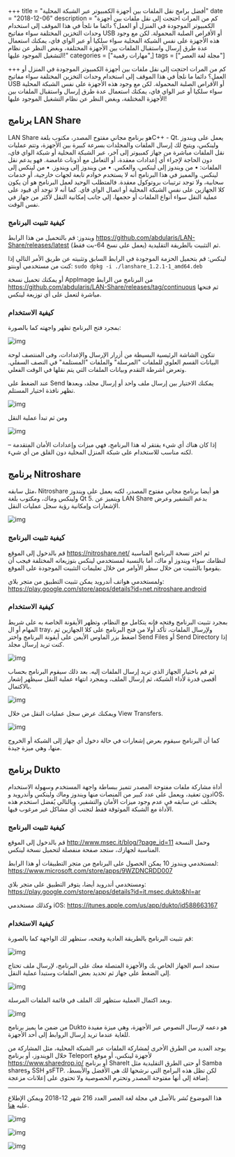 +++
title = "أفضل برامج نقل الملفات بين أجهزة الكمبيوتر عبر الشبكة المحلية"
date = "2018-12-06"
description = "كم من المرات احتجت إلى نقل ملفات بين أجهزة الكمبيوتر الموجودة في المنزل أو العمل؟ دائما ما نلجأ في هذا الموقف إلى استخدام وحدات التخزين المختلفة سواء مفاتيح USB أو الأقراص الصلبة المحمولة. لكن مع وجود هذه الأجهزة على نفس الشبكة المحلية سواء سلكيا أو عبر الواي فاي، يمكنك استعمال عدة طرق إرسال واستقبال الملفات بين الأجهزة المختلفة، وبغض النظر عن نظام التشغيل الموجود عليها!"
categories = ["مهارات رقمية",]
tags = ["مجلة لغة العصر"]

+++
كم من المرات احتجت إلى نقل ملفات بين أجهزة الكمبيوتر الموجودة في المنزل أو العمل؟ دائما ما نلجأ في هذا الموقف إلى استخدام وحدات التخزين المختلفة سواء مفاتيح USB أو الأقراص الصلبة المحمولة. لكن مع وجود هذه الأجهزة على نفس الشبكة المحلية سواء سلكيا أو عبر الواي فاي، يمكنك استعمال عدة طرق إرسال واستقبال الملفات بين الأجهزة المختلفة، وبغض النظر عن نظام التشغيل الموجود عليها!

## برنامج LAN Share

LAN Share هو برنامج مجاني مفتوح المصدر، مكتوب بلغةC++ - Qt. يعمل على ويندوز ولينكس، ويتيح لك إرسال الملفات والمجلدات بسرعة كبيرة بين الأجهزة، وتتم عمليات نقل الملفات مباشرة من جهاز كمبيوتر إلى آخر، عبر الشبكة المحلية أو شبكة الواي فاي، دون الحاجة لإجراء أي إعدادات معقدة، أو التعامل مع أذونات غامضة. فهو يدعم نقل الملفات:
  • من ويندوز إلى لينكس، والعكس.
  • من ويندوز إلى ويندوز.
  • من لينكس إلى لينكس.
والمميز في هذا البرنامج أنه لا يستخدم خوادم تابعة لجهات خارجية، أو خدمات سحابية، ولا توجد ترتيبات بروتوكول معقدة. فالمتطلب الوحيد لعمل البرنامج هو أن يكون كلا الجهازين على نفس الشبكة المحلية أو اتصال الواي فاي. كما أنه لا توجد أي قيود على عملية النقل سواء أنواع الملفات أو حجمها، إلى جانب إمكانية النقل لأكثر من جهاز في نفس الوقت.

### كيفية تثبيت البرنامج

ويندوز: قم بالتحميل من هذا الرابط https://github.com/abdularis/LAN-Share/releases/latest (يعمل على نسخ 64-بت فقط) ثم التثبيت بالطريقة التقليدية.

لينكس: قم بتحميل الحزمة الموجودة في الرابط السابق وتثبيته عن طريق الأمر التالي إذا كنت من مستخدمي أوبنتو: `sudo dpkg -i ./lanshare_1.2.1-1_amd64.deb`

أو يمكنك تحميل نسخة AppImage من البرنامج من الرابط https://github.com/abdularis/LAN-Share/releases/tag/continuous
ثم فتحها مباشرة لتعمل على أي توزيعة لينكس.

### كيفية الاستخدام

بمجرد فتح البرنامج تظهر واجهته كما بالصورة:

![img](images/l1.png)

تتكون الشاشة الرئيسية البسيطة من أزرار الإرسال والإعدادات، وفى المنتصف لوحة البيانات القسم العلوي للملفات "المرسلة" والملفات "المستلمة" في النصف السفلي. وتعرض أشرطة التقدم وبيانات الملفات التي يتم نقلها في الوقت الفعلي.

عند الضغط على Send يمكنك الاختيار بين إرسال ملف واحد أو إرسال مجلد، وبعدها تظهر نافذة اختيار المستلم.

![img](images/l2.png)

ومن ثم تبدأ عملية النقل

![img](images/l3.png)

إذا كان هناك أي شيء يفتقر له هذا البرنامج، فهي ميزات وإعدادات الأمان المتقدمة – لكنه مناسب للاستخدام على شبكة المنزل المحلية دون القلق من أي شيء.

## برنامج Nitroshare

مثل سابقه، Nitroshare هو أيضا برنامج مجاني مفتوح المصدر، لكنه يعمل على ويندوز ولينكس وماك، ومكتوب بلغة Qt 5. ويتميز عن LAN Share بدعم التشفير وعرض الإشعارات وإمكانية رؤية سجل عمليات النقل.

![img](thumbnail-n1.png)

### كيفية تثبيت البرنامج

قم بالدخول إلى الموقع https://nitroshare.net/ ثم اختر نسخة البرنامج المناسبة لنظامك سواء ويندوز أو ماك، أما بالنسبة لمستخدمي لينكس بتوزيعاته المختلفة فيجب أن يقوموا بالتثبيت من خلال سطر الأوامر من خلال تعليمات التثبيت الموجودة على الموقع.

ولمستخدمي هواتف أندرويد يمكن تثبيت التطبيق من متجر بلاي: https://play.google.com/store/apps/details?id=net.nitroshare.android

### كيفية الاستخدام

بمجرد تثبيت البرنامج وفتحه فإنه يتكامل مع النظام، وتظهر الأيقونة الخاصة به على شريط المهام أو ال tray، ولإرسال الملفات، تأكد أولا من فتح البرنامج على كلا الجهازين ثم اضغط بزر الماوس الأيمن على أيقونة البرنامج واختر Send Files أو Send Directory إذا كنت تريد إرسال مجلد.

![img](images/n2.jpg)

ثم قم باختيار الجهاز الذي تريد إرسال الملفات إليه.
بعد ذلك سيقوم البرنامج بحساب أقصى قدرة لأداء الشبكة، ثم إرسال الملف، وبمجرد انتهاء عملية النقل سيظهر إشعار بالاكتمال.

![img](images/n3.jpg)

ويمكنك عرض سجل عمليات النقل من خلال View Transfers.

![img](images/n4.jpg)

كما أن البرنامج سيقوم بعرض إشعارات في حالة دخول أي جهاز إلى الشبكة أو الخروج منها، وهي ميزة جيدة.

## برنامج Dukto

أداة مشاركة ملفات مفتوحة المصدر تتميز ببساطة واجهة المستخدم وسهولة الاستخدام دون تعقيد، ويعمل على عدد كبير من المنصات منها ويندوز وماك ولينكس وأندرويد وiOS، يختلف عن سابقه في عدم وجود ميزات الأمان والتشفير، وبالتالي يُفضل استخدم هذه الأداة مع الشبكة الموثوقة فقط لتجنب أي مشاكل غير مرغوب فيها.

### كيفية تثبيت البرنامج

قم بالدخول إلى الموقع http://www.msec.it/blog/?page_id=11 وحمل النسخة المناسبة لجهازك، ستجد صفحة منفصلة لتحميل نسخة لينكس.

لمستخدمي ويندوز 10 يمكن الحصول على البرنامج من متجر التطبيقات أو هذا الرابط: https://www.microsoft.com/store/apps/9WZDNCRDD007

ومستخدمي أندرويد أيضا، يتوفر التطبيق على متجر بلاي: https://play.google.com/store/apps/details?id=it.msec.dukto&hl=ar

وكذلك مستخدمي iOS: https://itunes.apple.com/us/app/dukto/id588663167

### كيفية الاستخدام

قم تثبيت البرنامج بالطريقة العادية وفتحه، ستظهر لك الواجهة كما بالصورة:

![img](images/d1.png)

ستجد اسم الجهاز الخاص بك والأجهزة المتصلة معك على البرنامج، لإرسال ملف تحتاج إلى الضغط على جهاز ثم تحديد بعض الملفات وستبدأ عملية النقل.

![img](images/d2.png)

وبعد اكتمال العملية ستظهر لك الملف في قائمة الملفات المرسلة.

![img](images/d3.png)

من ضمن ما يميز برنامج Dukto هو دعمه لإرسال النصوص عبر الأجهزة، وهي ميزة مفيدة للغاية عندما تريد إرسال الروابط إلى أحد الأجهزة.

يوجد العديد من الطرق الأخرى لمشاركة الملفات عبر الشبكة المحلية، مثل المشاركة من خلال الويندوز، أو برنامج Teleport لأجهزة لينكس، أو موقع https://www.sharedrop.io/ أو برنامج ShareIt أو حتى الطرق التقليدية مثل Samba sharesو SSH وsFTP. لكن تظل هذه البرامج التي نرشحها لك هي الأفضل والأبسط، إضافة إلى أنها مفتوحة المصدر وتحترم الخصوصية ولا تحتوي على إعلانات مزعجة.

---

هذا الموضوع نُشر باﻷصل في مجلة لغة العصر العدد 216 شهر 12-2018 ويمكن الإطلاع عليه [هنا](https://drive.google.com/file/d/18TzxpJ64gqA7SWZsUk-s9GLsvVYcz0sc/view?usp=sharing).

![img](images/216-20.png)

![img](images/216-21.png)

![img](images/216-22.png)
